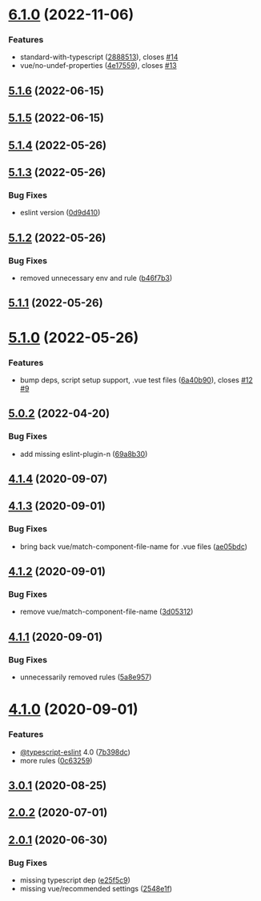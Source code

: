 # [6.1.0](https://github.com/jacekkarczmarczyk/eslint-config-jkarczm/compare/v6.0.0...v6.1.0) (2022-11-06)


### Features

* standard-with-typescript ([2888513](https://github.com/jacekkarczmarczyk/eslint-config-jkarczm/commit/2888513db01b6633beaf67259cc25f62b81517e5)), closes [#14](https://github.com/jacekkarczmarczyk/eslint-config-jkarczm/issues/14)
* vue/no-undef-properties ([4e17559](https://github.com/jacekkarczmarczyk/eslint-config-jkarczm/commit/4e17559338232722ece1c7cd0d1acba6e47c1f41)), closes [#13](https://github.com/jacekkarczmarczyk/eslint-config-jkarczm/issues/13)



## [5.1.6](https://github.com/jacekkarczmarczyk/eslint-config-jkarczm/compare/v5.1.5...v5.1.6) (2022-06-15)



## [5.1.5](https://github.com/jacekkarczmarczyk/eslint-config-jkarczm/compare/v5.1.4...v5.1.5) (2022-06-15)



## [5.1.4](https://github.com/jacekkarczmarczyk/eslint-config-jkarczm/compare/v5.1.3...v5.1.4) (2022-05-26)



## [5.1.3](https://github.com/jacekkarczmarczyk/eslint-config-jkarczm/compare/v5.1.2...v5.1.3) (2022-05-26)


### Bug Fixes

* eslint version ([0d9d410](https://github.com/jacekkarczmarczyk/eslint-config-jkarczm/commit/0d9d4103be654cebc96b7317efcf9d23872c6da4))



## [5.1.2](https://github.com/jacekkarczmarczyk/eslint-config-jkarczm/compare/v5.1.1...v5.1.2) (2022-05-26)


### Bug Fixes

* removed unnecessary env and rule ([b46f7b3](https://github.com/jacekkarczmarczyk/eslint-config-jkarczm/commit/b46f7b37bac1757b207b057fc4783e1c4f8a92f9))



## [5.1.1](https://github.com/jacekkarczmarczyk/eslint-config-jkarczm/compare/v5.1.0...v5.1.1) (2022-05-26)



# [5.1.0](https://github.com/jacekkarczmarczyk/eslint-config-jkarczm/compare/v5.0.2...v5.1.0) (2022-05-26)


### Features

* bump deps, script setup support, .vue test files ([6a40b90](https://github.com/jacekkarczmarczyk/eslint-config-jkarczm/commit/6a40b9056cc2d3614defa676514ee3b3d86ee9bf)), closes [#12](https://github.com/jacekkarczmarczyk/eslint-config-jkarczm/issues/12) [#9](https://github.com/jacekkarczmarczyk/eslint-config-jkarczm/issues/9)



## [5.0.2](https://github.com/jacekkarczmarczyk/eslint-config-jkarczm/compare/v5.0.1...v5.0.2) (2022-04-20)


### Bug Fixes

* add missing eslint-plugin-n ([69a8b30](https://github.com/jacekkarczmarczyk/eslint-config-jkarczm/commit/69a8b3027587ec2815310a954983cd33c22964fa))



## [4.1.4](https://github.com/jacekkarczmarczyk/eslint-config-jkarczm/compare/v4.1.3...v4.1.4) (2020-09-07)



## [4.1.3](https://github.com/jacekkarczmarczyk/eslint-config-jkarczm/compare/v4.1.2...v4.1.3) (2020-09-01)


### Bug Fixes

* bring back vue/match-component-file-name for .vue files ([ae05bdc](https://github.com/jacekkarczmarczyk/eslint-config-jkarczm/commit/ae05bdcefc578d51b3677c0e1be1ddbdf4e1651e))



## [4.1.2](https://github.com/jacekkarczmarczyk/eslint-config-jkarczm/compare/v4.1.1...v4.1.2) (2020-09-01)


### Bug Fixes

* remove vue/match-component-file-name ([3d05312](https://github.com/jacekkarczmarczyk/eslint-config-jkarczm/commit/3d053129a7849a4d06c677be7958f40519459a72))



## [4.1.1](https://github.com/jacekkarczmarczyk/eslint-config-jkarczm/compare/v4.1.0...v4.1.1) (2020-09-01)


### Bug Fixes

* unnecessarily removed rules ([5a8e957](https://github.com/jacekkarczmarczyk/eslint-config-jkarczm/commit/5a8e957ca8db102455d9c4b9f9d735e653052ae6))



# [4.1.0](https://github.com/jacekkarczmarczyk/eslint-config-jkarczm/compare/v3.0.1...v4.1.0) (2020-09-01)


### Features

* [@typescript-eslint](https://github.com/typescript-eslint) 4.0 ([7b398dc](https://github.com/jacekkarczmarczyk/eslint-config-jkarczm/commit/7b398dc9510bb24c4830956cdb68f6edba04d95b))
* more rules ([0c63259](https://github.com/jacekkarczmarczyk/eslint-config-jkarczm/commit/0c63259e17d5bca6ed08a74e65626f26c1b7d480))



## [3.0.1](https://github.com/jacekkarczmarczyk/eslint-config-jkarczm/compare/v2.0.2...v3.0.1) (2020-08-25)



## [2.0.2](https://github.com/jacekkarczmarczyk/eslint-config-jkarczm/compare/v2.0.1...v2.0.2) (2020-07-01)



## [2.0.1](https://github.com/jacekkarczmarczyk/eslint-config-jkarczm/compare/v2.0.0...v2.0.1) (2020-06-30)


### Bug Fixes

* missing typescript dep ([e25f5c9](https://github.com/jacekkarczmarczyk/eslint-config-jkarczm/commit/e25f5c963b1a042e8d09f19d3b1bf14b94148a42))
* missing vue/recommended settings ([2548e1f](https://github.com/jacekkarczmarczyk/eslint-config-jkarczm/commit/2548e1fa02a22a53b6f08e90792db5711447feb7))



